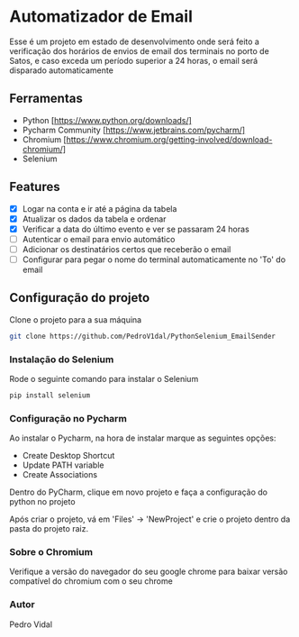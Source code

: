 # Automatizador de Email

Esse é um projeto em estado de desenvolvimento onde será feito a verificação dos horários de envios de email dos terminais no porto de Satos, e caso exceda um período superior a 24 horas, o email será disparado automaticamente

## Ferramentas

- Python [https://www.python.org/downloads/]
- Pycharm Community [https://www.jetbrains.com/pycharm/]
- Chromium [https://www.chromium.org/getting-involved/download-chromium/]
- Selenium

## Features 
- [x] Logar na conta e ir até a página da tabela
- [x] Atualizar os dados da tabela e ordenar 
- [x] Verificar a data do último evento e ver se passaram 24 horas 
- [ ] Autenticar o email para envio automático
- [ ] Adicionar os destinatários certos que receberão o email
- [ ] Configurar para pegar o nome do terminal automaticamente no 'To' do email

## Configuração do projeto

Clone o projeto para a sua máquina

```bash
git clone https://github.com/PedroV1dal/PythonSelenium_EmailSender
```

### Instalação do Selenium

Rode o seguinte comando para instalar o Selenium

```bash
pip install selenium
```

### Configuração no Pycharm

Ao instalar o Pycharm, na hora de instalar marque as seguintes opções:
- Create Desktop Shortcut
- Update PATH variable
- Create Associations

Dentro do PyCharm, clique em novo projeto e faça a configuração do python no projeto

Após criar o projeto, vá em 'Files' -> 'NewProject' e crie o projeto dentro da pasta do projeto raiz.

### Sobre o Chromium 

Verifique a versão do navegador do seu google chrome para baixar versão compatível do chromium com o seu chrome

### Autor

Pedro Vidal

